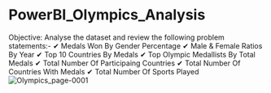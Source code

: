 # PowerBI_Olympics_Analysis

Objective: 
Analyse the dataset and review the following problem statements:-
✔ Medals Won By Gender Percentage
✔ Male & Female Ratios By Year
✔ Top 10 Countries By Medals
✔ Top Olympic Medallists By Total Medals
✔ Total Number Of Participaing Countries
✔ Total Number Of Countries With Medals
✔ Total Number Of Sports Played
![Olympics_page-0001](https://github.com/user-attachments/assets/3169495e-f665-4675-9fd2-3e1250f448d4)


